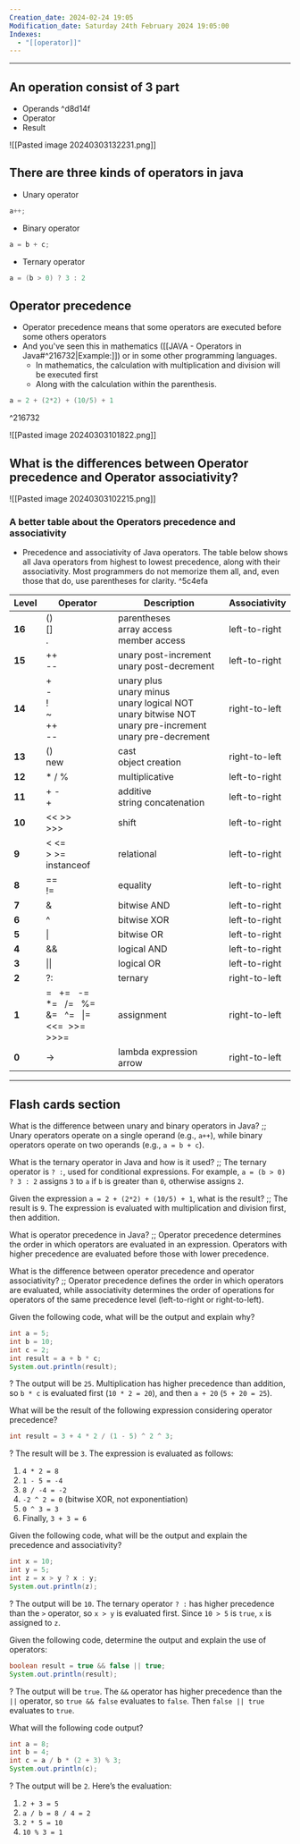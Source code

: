 ```yaml
---
Creation_date: 2024-02-24 19:05
Modification_date: Saturday 24th February 2024 19:05:00
Indexes:
  - "[[operator]]"
---
```



----
## An operation consist of 3 part
- Operands ^d8d14f
- Operator
- Result

![[Pasted image 20240303132231.png]]
## There are three kinds of operators in java

- Unary operator
```java
a++;
```
- Binary operator
```java
a = b + c;
```
- Ternary operator
```java
a = (b > 0) ? 3 : 2
```


## Operator precedence

- Operator precedence means that some operators are executed before some others operators 
- And you've seen this in mathematics ([[JAVA - Operators in Java#^216732|Example:]]) or in some other programming languages.
	- In mathematics, the calculation with multiplication and division will be executed first
	- Along with the calculation within the parenthesis.

```java
a = 2 + (2*2) + (10/5) + 1
```
^216732

![[Pasted image 20240303101822.png]]

## What is the differences between Operator precedence and Operator associativity?

![[Pasted image 20240303102215.png]]

### A better table about the Operators precedence and associativity

- Precedence and associativity of Java operators. The table below shows all Java operators from highest to lowest precedence, along with their associativity. Most programmers do not memorize them all, and, even those that do, use parentheses for clarity. ^5c4efa

| Level  | Operator                                                            | Description                                                                                                                 | Associativity |
| ------ | ------------------------------------------------------------------- | --------------------------------------------------------------------------------------------------------------------------- | ------------- |
| **16** | ()  <br>[]  <br>.                                                   | parentheses  <br>array access  <br>member access                                                                            | left-to-right |
| **15** | ++  <br>--                                                          | unary post-increment  <br>unary post-decrement                                                                              | left-to-right |
| **14** | +  <br>-  <br>!  <br>~  <br>++  <br>--                              | unary plus  <br>unary minus  <br>unary logical NOT  <br>unary bitwise NOT  <br>unary pre-increment  <br>unary pre-decrement | right-to-left |
| **13** | ()  <br>new                                                         | cast  <br>object creation                                                                                                   | right-to-left |
| **12** | * / %                                                               | multiplicative                                                                                                              | left-to-right |
| **11** | + -  <br>+                                                          | additive  <br>string concatenation                                                                                          | left-to-right |
| **10** | << >>  <br>>>>                                                      | shift                                                                                                                       | left-to-right |
| **9**  | < <=  <br>> >=  <br>instanceof                                      | relational                                                                                                                  | left-to-right |
| **8**  | ==  <br>!=                                                          | equality                                                                                                                    | left-to-right |
| **7**  | &                                                                   | bitwise AND                                                                                                                 | left-to-right |
| **6**  | ^                                                                   | bitwise XOR                                                                                                                 | left-to-right |
| **5**  | \|                                                                  | bitwise OR                                                                                                                  | left-to-right |
| **4**  | &&                                                                  | logical AND                                                                                                                 | left-to-right |
| **3**  | \|\|                                                                | logical OR                                                                                                                  | left-to-right |
| **2**  | ?:                                                                  | ternary                                                                                                                     | right-to-left |
| **1**  | =   +=   -=  <br>*=   /=   %=  <br>&=   ^=   \|=  <br><<=  >>= >>>= | assignment                                                                                                                  | right-to-left |
| **0**  | ->                                                                  | lambda expression arrow                                                                                                     | right-to-left |


---
## Flash cards section

What is the difference between unary and binary operators in Java? ;; Unary operators operate on a single operand (e.g., `a++`), while binary operators operate on two operands (e.g., `a = b + c`).
<!--SR:!2024-08-03,1,230-->

What is the ternary operator in Java and how is it used? ;; The ternary operator is `? :`, used for conditional expressions. For example, `a = (b > 0) ? 3 : 2` assigns `3` to `a` if `b` is greater than `0`, otherwise assigns `2`.

Given the expression `a = 2 + (2*2) + (10/5) + 1`, what is the result? ;; The result is `9`. The expression is evaluated with multiplication and division first, then addition.

What is operator precedence in Java? ;; Operator precedence determines the order in which operators are evaluated in an expression. Operators with higher precedence are evaluated before those with lower precedence.

What is the difference between operator precedence and operator associativity? ;; Operator precedence defines the order in which operators are evaluated, while associativity determines the order of operations for operators of the same precedence level (left-to-right or right-to-left).

Given the following code, what will be the output and explain why?
```java
int a = 5;
int b = 10;
int c = 2;
int result = a + b * c;
System.out.println(result);
```
?
The output will be `25`. Multiplication has higher precedence than addition, so `b * c` is evaluated first (`10 * 2 = 20`), and then `a + 20` (`5 + 20 = 25`).

What will be the result of the following expression considering operator precedence?
```java
int result = 3 + 4 * 2 / (1 - 5) ^ 2 ^ 3;
```
?
The result will be `3`. The expression is evaluated as follows:
1. `4 * 2 = 8`
2. `1 - 5 = -4`
3. `8 / -4 = -2`
4. `-2 ^ 2 = 0` (bitwise XOR, not exponentiation)
5. `0 ^ 3 = 3`
6. Finally, `3 + 3 = 6`

Given the following code, what will be the output and explain the precedence and associativity?
```java
int x = 10;
int y = 5;
int z = x > y ? x : y;
System.out.println(z);
```
?
The output will be `10`. The ternary operator `? :` has higher precedence than the `>` operator, so `x > y` is evaluated first. Since `10 > 5` is `true`, `x` is assigned to `z`.

Given the following code, determine the output and explain the use of operators:
```java
boolean result = true && false || true;
System.out.println(result);
```
?
The output will be `true`. The `&&` operator has higher precedence than the `||` operator, so `true && false` evaluates to `false`. Then `false || true` evaluates to `true`.

What will the following code output?
```java
int a = 8;
int b = 4;
int c = a / b * (2 + 3) % 3;
System.out.println(c);
```
?
The output will be `2`. Here’s the evaluation:
1. `2 + 3 = 5`
2. `a / b = 8 / 4 = 2`
3. `2 * 5 = 10`
4. `10 % 3 = 1`
<!--SR:!2024-08-05,3,268-->
